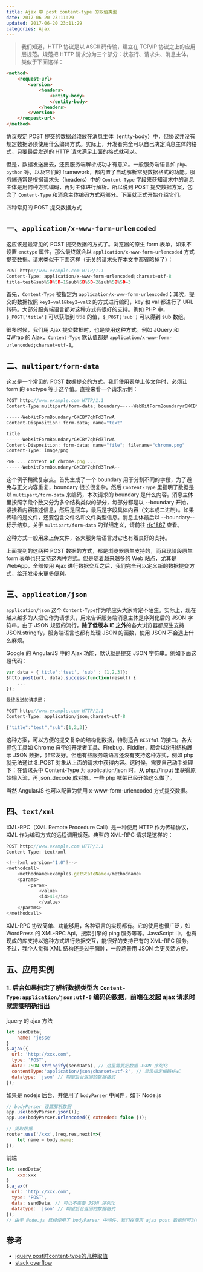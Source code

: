 ```yaml
---
title: Ajax 中 post content-type 的取值类型
date: 2017-06-20 23:11:29
updated: 2017-06-20 23:11:29
categories: Ajax
---
```



> 我们知道，HTTP 协议是以 ASCII 码传输，建立在 TCP/IP 协议之上的应用层规范。规范把 HTTP 请求分为三个部分：状态行、请求头、消息主体。类似于下面这样： 
```html
<method> 
	<request-url>
		<version>
			<headers> 
				<entity-body>
				</entity-body>
			</headers>
		</version>
	</request-url>
</method> 
```
协议规定 POST 提交的数据必须放在消息主体（entity-body）中，但协议并没有规定数据必须使用什么编码方式。实际上，开发者完全可以自己决定消息主体的格式，只要最后发送的 HTTP 请求满足上面的格式就可以。 

但是，数据发送出去，还要服务端解析成功才有意义。一般服务端语言如 `php`、`python` 等，以及它们的 framework，都内置了自动解析常见数据格式的功能。服务端通常是根据请求头（headers）中的 `Content-Type` 字段来获知请求中的消息主体是用何种方式编码，再对主体进行解析。所以说到 POST 提交数据方案，包含了 `Content-Type` 和消息主体编码方式两部分。下面就正式开始介绍它们。 

四种常见的 POST 提交数据方式 

## 一、`application/x-www-form-urlencoded` 

这应该是最常见的 POST 提交数据的方式了。浏览器的原生 form 表单，如果不设置 `enctype` 属性，那么最终就会以 `application/x-www-form-urlencoded` 方式提交数据。请求类似于下面这样（无关的请求头在本文中都省略掉了）： 

```js
POST http://www.example.com HTTP/1.1 
Content-Type: application/x-www-form-urlencoded;charset=utf-8 
title=test&sub%5B%5D=1&sub%5B%5D=2&sub%5B%5D=3 
```

首先，`Content-Type` 被指定为 `application/x-www-form-urlencoded`；其次，提交的数据按照 `key1=val1&key2=val2` 的方式进行编码，key 和 val 都进行了 URL 转码。大部分服务端语言都对这种方式有很好的支持。例如 PHP 中，`$_POST['title']` 可以获取到 title 的值，`$_POST['sub']` 可以得到 sub 数组。 

很多时候，我们用 Ajax 提交数据时，也是使用这种方式。例如 JQuery 和 QWrap 的 Ajax，`Content-Type` 默认值都是 `application/x-www-form-urlencoded;charset=utf-8`。 

## 二、`multipart/form-data` 

这又是一个常见的 POST 数据提交的方式。我们使用表单上传文件时，必须让 form 的 enctype 等于这个值。直接来看一个请求示例： 

```js
POST http://www.example.com HTTP/1.1 
Content-Type:multipart/form-data; boundary=----WebKitFormBoundaryrGKCBY7qhFd3TrwA 

------WebKitFormBoundaryrGKCBY7qhFd3TrwA 
Content-Disposition: form-data; name="text" 

title 
------WebKitFormBoundaryrGKCBY7qhFd3TrwA 
Content-Disposition: form-data; name="file"; filename="chrome.png" 
Content-Type: image/png 

PNG ... content of chrome.png ... 
------WebKitFormBoundaryrGKCBY7qhFd3TrwA-- 
```

这个例子稍微复杂点。首先生成了一个 boundary 用于分割不同的字段，为了避免与正文内容重复，boundary 很长很复杂。然后 `Content-Type` 里指明了数据是以 `multipart/form-data` 来编码，本次请求的 boundary 是什么内容。消息主体里按照字段个数又分为多个结构类似的部分，每部分都是以 --boundary 开始，紧接着内容描述信息，然后是回车，最后是字段具体内容（文本或二进制）。如果传输的是文件，还要包含文件名和文件类型信息。消息主体最后以 --boundary-- 标示结束。关于 `multipart/form-data` 的详细定义，请前往 [rfc1867](http://www.faqs.org/rfcs/rfc1867.html) 查看。 

这种方式一般用来上传文件，各大服务端语言对它也有着良好的支持。 

上面提到的这两种 POST 数据的方式，都是浏览器原生支持的，而且现阶段原生 form 表单也只支持这两种方式。但是随着越来越多的 Web 站点，尤其是 WebApp，全部使用 Ajax 进行数据交互之后，我们完全可以定义新的数据提交方式，给开发带来更多便利。 

## 三、`application/json` 

`application/json` 这个 `Content-Type`作为响应头大家肯定不陌生。实际上，现在越来越多的人把它作为请求头，用来告诉服务端消息主体是序列化后的 JSON 字符串。由于 JSON 规范的流行，**除了低版本 IE 之外**的各大浏览器都原生支持 JSON.stringify，服务端语言也都有处理 JSON 的函数，使用 JSON 不会遇上什么麻烦。 

Google 的 AngularJS 中的 Ajax 功能，默认就是提交 JSON 字符串。例如下面这段代码： 

```js
var data = {'title':'test', 'sub' : [1,2,3]}; 
$http.post(url, data).success(function(result) { 
    ... 
}); 

最终发送的请求是： 

POST http://www.example.com HTTP/1.1 
Content-Type: application/json;charset=utf-8 

{"title":"test","sub":[1,2,3]} 
```

这种方案，可以方便的提交复杂的结构化数据，特别适合 `RESTful` 的接口。各大抓包工具如 Chrome 自带的开发者工具、Firebug、Fiddler，都会以树形结构展示 JSON 数据，非常友好。但也有些服务端语言还没有支持这种方式，例如 php 就无法通过 $_POST 对象从上面的请求中获得内容。这时候，需要自己动手处理下：在请求头中 Content-Type 为 application/json 时，从 php://input 里获得原始输入流，再 json_decode 成对象。一些 php 框架已经开始这么做了。 

当然 AngularJS 也可以配置为使用 x-www-form-urlencoded 方式提交数据。 

## 四、`text/xml` 

XML-RPC（XML Remote Procedure Call）是一种使用 HTTP 作为传输协议，XML 作为编码方式的远程调用规范。典型的 XML-RPC 请求是这样的： 

```js
POST http://www.example.com HTTP/1.1 
Content-Type: text/xml 

<!--?xml version="1.0"?--> 
<methodcall> 
    <methodname>examples.getStateName</methodname> 
    <params> 
        <param> 
            <value>
            <i4>41</i4>
            </value> 
    </params> 
</methodcall> 
```
XML-RPC 协议简单、功能够用，各种语言的实现都有。它的使用也很广泛，如 WordPress 的 XML-RPC Api，搜索引擎的 ping 服务等等。JavaScript 中，也有现成的库支持以这种方式进行数据交互，能很好的支持已有的 XML-RPC 服务。不过，我个人觉得 XML 结构还是过于臃肿，一般场景用 JSON 会更灵活方便。 

## 五、应用实例
### 1. 后台如果指定了解析数据类型为 `Content-Type:application/json;utf-8` 编码的数据，前端在发起 ajax 请求时就需要明确指出
jquery 的 ajax 方法
```js
let sendData{
	name: 'jesse'
}
$.ajax({
  url: 'http://xxx.com',
  type: 'POST',
  data: JSON.stringify(sendData), // 这里需要把数据 JSON 序列化
  contentType:'application/json;charset=utf-8', // 显示指定编码格式
  datatype: 'json' // 期望后台返回的数据格式
});
```
如果是 nodejs 后台，并使用了 `bodyParser` 中间件，如下
Node.js
```js
// bodyParser 设置解析数据
app.use(bodyParser.json());
app.use(bodyParser.urlencoded({ extended: false }));

// 提取数据
router.use('/xxx',(req,res,next)=>{
	let name = body.name;
});
```
前端
```js
let sendData{
	xxx:xxx
}
$.ajax({
  url: 'http://xxx.com',
  type: 'POST',
  data: sendData, // 可以不需要 JSON 序列化
  datatype: 'json' // 期望后台返回的数据格式
});
// 由于 Node.js 已经使用了 bodyParser 中间件，我们在使用 ajax post 数据时可以使用默认编码格式。
```


## 参考
- [jquery post时content-type的几种取值](http://zccst.iteye.com/blog/2180127)
- [stack overflow](https://stackoverflow.com/questions/4007969/application-x-www-form-urlencoded-or-multipart-form-data)

